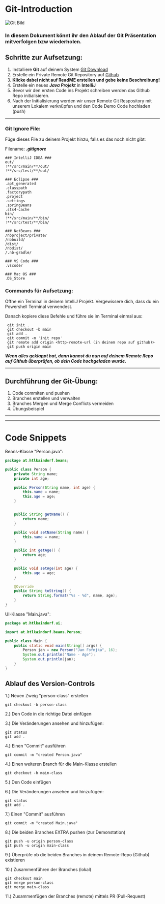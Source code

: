 # Git-Introduction

![Git Bild](https://upload.wikimedia.org/wikipedia/commons/thumb/e/e0/Git-logo.svg/640px-Git-logo.svg.png)

### In diesem Dokument könnt ihr den Ablauf der Git Präsentation mitverfolgen bzw wiederholen.

## Schritte zur Aufsetzung:

1. Installiere **Git** auf deinem System [Git Download](https://git-scm.com/downloads)
2. Erstelle ein Private Remote Git Repository auf [Github](https://github.com)
3. **Klicke dabei nicht auf ReadME erstellen und gebe keine Beschreibung!**
4. Erstelle ein neues ***Java Projekt*** in **IntelliJ**
5. Bevor wir den ersten Code ins Projekt schreiben werden das Github Repo initialisieren.
6. Nach der Initialisierung werden wir unser Remote Git Respository mit unserem Lokalem verknüpfen und den Code Demo Code hochladen (push)

---

### Git Ignore File:

Füge dieses File zu deinem Projekt hinzu, falls es das noch nicht gibt:

Filename: ***.gitignore***
```
### IntelliJ IDEA ###
out/
!**/src/main/**/out/
!**/src/test/**/out/

### Eclipse ###
.apt_generated
.classpath
.factorypath
.project
.settings
.springBeans
.sts4-cache
bin/
!**/src/main/**/bin/
!**/src/test/**/bin/

### NetBeans ###
/nbproject/private/
/nbbuild/
/dist/
/nbdist/
/.nb-gradle/

### VS Code ###
.vscode/

### Mac OS ###
.DS_Store
```

### Commands für Aufsetzung:

Öffne ein Terminal in deinem IntelliJ Projekt. Vergewissere dich, dass du ein Powershell Terminal verwendest.

Danach kopiere diese Befehle und führe sie im Terminal einmal aus:

```
 git init .
 git checkout -b main
 git add .
 git commit -m 'init repo'
 git remote add origin <http-remote-url (in deinem repo auf github)>
 git push origin main
```

***Wenn alles geklappt hat, dann kannst du nun auf deinem Remote Repo auf Github überprüfen, ob dein Code hochgeladen wurde.***

---

## Durchführung der Git-Übung:

1. Code commiten und pushen
2. Branches erstellen und verwalten
3. Branches Mergen und Merge Conflicts vermeiden
4. Übungsbeispiel

---
---



# Code Snippets 

Beans-Klasse "Person.java":
```java
package at.htlkaindorf.beans;

public class Person {
    private String name;
    private int age;

    public Person(String name, int age) {
        this.name = name;
        this.age = age;
    }


    public String getName() {
        return name;
    }

    public void setName(String name) {
        this.name = name;
    }

    public int getAge() {
        return age;
    }

    public void setAge(int age) {
        this.age = age;
    }

    @Override
    public String toString() {
        return String.format("%s - %d", name, age);
    }
}
```

UI-Klasse "Main.java":
```java
package at.htlkaindorf.ui;

import at.htlkaindorf.beans.Person;

public class Main {
    public static void main(String[] args) {
        Person jan = new Person("Jan Fofnjka", 16);
        System.out.println("Name - Age");
        System.out.println(jan);
    }
}
```

## Ablauf des Version-Controls

1.) Neuen Zweig "person-class" erstellen
```git
git checkout -b person-class
```
2.) Den Code in die richtige Datei einfügen 

3.) Die Veränderungen ansehen und hinzufügen:
```git
git status
git add .
```

4.) Einen "Commit" ausführen
```git
git commit -m "created Person.java"
```

4.) Einen weiteren Branch für die Main-Klasse erstellen
```git
git checkout -b main-class
```

5.) Den Code einfügen


6.) Die Veränderungen ansehen und hinzufügen:
```git
git status
git add .
```

7.) Einen "Commit" ausführen
```git
git commit -m "created Main.java"
```

8.) Die beiden Branches EXTRA pushen (zur Demonstation)
```git
git push -u origin person-class
git push -u origin main-class
```

9.) Überprüfe ob die beiden Branches in deinem Remote-Repo (Github) existieren


10.) Zusammenführen der Branches (lokal)

```git
git checkout main
git merge person-class
git merge main-class
```

11.) Zusammenfügen der Branches (remote) mittels PR (Pull-Request)

